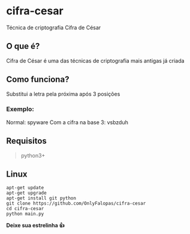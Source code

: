 # cifra-cesar
Técnica de criptografia Cifra de César

## O que é?

Cifra de César é uma das técnicas de criptografia mais antigas já criada

## Como funciona?

Substitui a letra pela próxima após 3 posições

### Exemplo:

Normal: spyware
Com a cifra na base 3: vsbzduh

## Requisitos
> python3+

## Linux

```shell script
apt-get update 
apt-get upgrade
apt-get install git python
git clone https://github.com/OnlyFalopas/cifra-cesar
cd cifra-cesar
python main.py
```

**Deixe sua estrelinha 👍**
